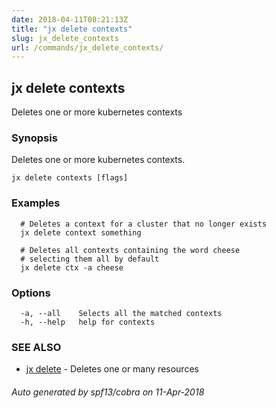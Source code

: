 ```yaml
---
date: 2018-04-11T08:21:13Z
title: "jx delete contexts"
slug: jx_delete_contexts
url: /commands/jx_delete_contexts/
---
```

## jx delete contexts

Deletes one or more kubernetes contexts

### Synopsis

Deletes one or more kubernetes contexts.

```
jx delete contexts [flags]
```

### Examples

```
  # Deletes a context for a cluster that no longer exists
  jx delete context something
  
  # Deletes all contexts containing the word cheese
  # selecting them all by default
  jx delete ctx -a cheese
```

### Options

```
  -a, --all    Selects all the matched contexts
  -h, --help   help for contexts
```

### SEE ALSO

* [jx delete](/commands/jx_delete/)	 - Deletes one or many resources

###### Auto generated by spf13/cobra on 11-Apr-2018
